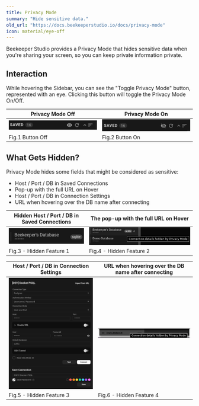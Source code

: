 ```yaml
---
title: Privacy Mode
summary: "Hide sensitive data."
old_url: "https://docs.beekeeperstudio.io/docs/privacy-mode"
icon: material/eye-off
---
```


Beekeeper Studio provides a Privacy Mode that hides sensitive data when you're sharing your screen, so you can keep private information private.


## Interaction

While hovering the Sidebar, you can see the "Toggle Privacy Mode" button, represented with an eye.
Clicking this button will toggle the Privacy Mode On/Off.

| Privacy Mode Off | Privacy Mode On |
| - | - |
|![image](../assets/images/privacy/privacy-mode-1.png)|![image](../assets/images/privacy/privacy-mode-2.png) |
| Fig.1 Button Off | Fig.2 Button On |

## What Gets Hidden?

Privacy Mode hides some fields that might be considered as sensitive:
- Host / Port / DB in Saved Connections
- Pop-up with the full URL on Hover
- Host / Port / DB in Connection Settings
- URL when hovering over the DB name after connecting

| Hidden Host / Port / DB in Saved Connections | The pop-up with the full URL on Hover |
|-|-|
|![image](../assets/images/privacy/privacy-mode-3.png) | ![image](../assets/images/privacy/privacy-mode-4.png)|
| Fig.3 - Hidden Feature 1 | Fig.4 - Hidden Feature 2 |

| Host / Port / DB in Connection Settings |  URL when hovering over the DB name after connecting |
| - | - |
|![image](../assets/images/privacy/privacy-mode-5.png) | ![image](../assets/images/privacy/privacy-mode-6.png) |
| Fig.5 - Hidden Feature 3 | Fig.6 - Hidden Feature 4 |
